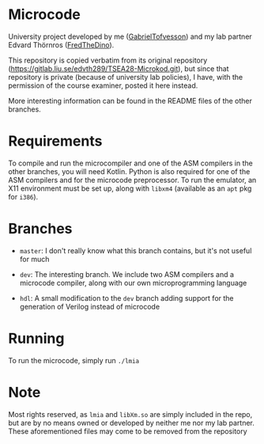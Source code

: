 # Microcode
University project developed by me ([GabrielTofvesson](https://github.com/GabrielTofvesson)) and my
lab partner Edvard Thörnros ([FredTheDino](https://github.com/FredTheDino)).

This repository is copied verbatim from its original repository (https://gitlab.liu.se/edvth289/TSEA28-Microkod.git),
but since that repository is private (because of university lab policies), I have, with the permission of the
course examiner, posted it here instead.

More interesting information can be found in the README files of the other branches.


# Requirements
To compile and run the microcompiler and one of the ASM compilers in the other branches, you will need Kotlin.
Python is also required for one of the ASM compilers and for the microcode preprocessor.
To run the emulator, an X11 environment must be set up, along with `libxm4` (available as an `apt` pkg for `i386`).

# Branches

* `master`: I don't really know what this branch contains, but it's not useful for much

* `dev`: The interesting branch. We include two ASM compilers and a microcode compiler, along with our own microprogramming language

* `hdl`: A small modification to the `dev` branch adding support for the generation of Verilog instead of microcode


# Running
To run the microcode, simply run `./lmia`

# Note
Most rights reserved, as `lmia` and `libXm.so` are simply included in the repo, but are by no means owned or developed by neither me nor my lab partner. These aforementioned files may come to be removed from the repository
